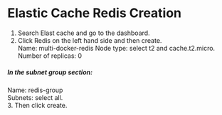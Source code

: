 # Elastic Cache Redis Creation
1. Search Elast cache and go to the dashboard.  
2. Click Redis on the left hand side and then create.  
Name: multi-docker-redis
Node type: select t2 and cache.t2.micro.  
Number of replicas: 0  
##### In the subnet group section:  
Name: redis-group  
Subnets: select all.  
3. Then click create.  
